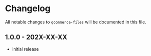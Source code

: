# Changelog

All notable changes to `qcommerce-files` will be documented in this file.

## 1.0.0 - 202X-XX-XX

- initial release
